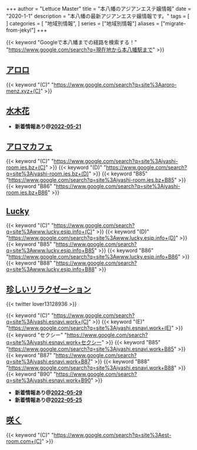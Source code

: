 +++
author = "Lettuce Master"
title = "本八幡のアジアンエステ嬢情報"
date = "2020-1-1"
description = "本八幡の最新アジアンエステ嬢情報です。"
tags = [
]
categories = [
    "地域別情報",
]
series = ["地域別情報"]
aliases = ["migrate-from-jekyl"]
+++

{{< keyword "Googleで本八幡までの経路を検索する！" "https://www.google.com/search?q=現在地から本八幡駅まで" >}}

## [アロロ](http://aroro-menz.xyz/)
{{< keyword "(C)" "https://www.google.com/search?q=site%3Aaroro-menz.xyz+(C)" >}} 

## [水木花](http://hfmj15.xyz/)


- **新着情報あり@[2022-05-21](/post/2022-05-21)**
## [アロマカフェ](https://iyashi-room.ies.bz/)
{{< keyword "(C)" "https://www.google.com/search?q=site%3Aiyashi-room.ies.bz+(C)" >}} {{< keyword "(D)" "https://www.google.com/search?q=site%3Aiyashi-room.ies.bz+(D)" >}} {{< keyword "B85" "https://www.google.com/search?q=site%3Aiyashi-room.ies.bz+B85" >}} {{< keyword "B86" "https://www.google.com/search?q=site%3Aiyashi-room.ies.bz+B86" >}} 

## [Lucky](http://www.lucky.esjp.info/)
{{< keyword "(C)" "https://www.google.com/search?q=site%3Awww.lucky.esjp.info+(C)" >}} {{< keyword "(D)" "https://www.google.com/search?q=site%3Awww.lucky.esjp.info+(D)" >}} {{< keyword "B85" "https://www.google.com/search?q=site%3Awww.lucky.esjp.info+B85" >}} {{< keyword "B86" "https://www.google.com/search?q=site%3Awww.lucky.esjp.info+B86" >}} {{< keyword "B88" "https://www.google.com/search?q=site%3Awww.lucky.esjp.info+B88" >}} 

## [珍しいリラクゼーション](http://iyashi.esnavi.work/)


{{< twitter lover13128936 >}}

{{< keyword "(C)" "https://www.google.com/search?q=site%3Aiyashi.esnavi.work+(C)" >}} {{< keyword "(E)" "https://www.google.com/search?q=site%3Aiyashi.esnavi.work+(E)" >}} {{< keyword "セクシー" "https://www.google.com/search?q=site%3Aiyashi.esnavi.work+セクシー" >}} {{< keyword "B85" "https://www.google.com/search?q=site%3Aiyashi.esnavi.work+B85" >}} {{< keyword "B87" "https://www.google.com/search?q=site%3Aiyashi.esnavi.work+B87" >}} {{< keyword "B88" "https://www.google.com/search?q=site%3Aiyashi.esnavi.work+B88" >}} {{< keyword "B90" "https://www.google.com/search?q=site%3Aiyashi.esnavi.work+B90" >}} 

- **新着情報あり@[2022-05-29](/post/2022-05-29)**
- **新着情報あり@[2022-05-25](/post/2022-05-25)**
## [咲く](http://est-room.com/)
{{< keyword "(C)" "https://www.google.com/search?q=site%3Aest-room.com+(C)" >}} 

